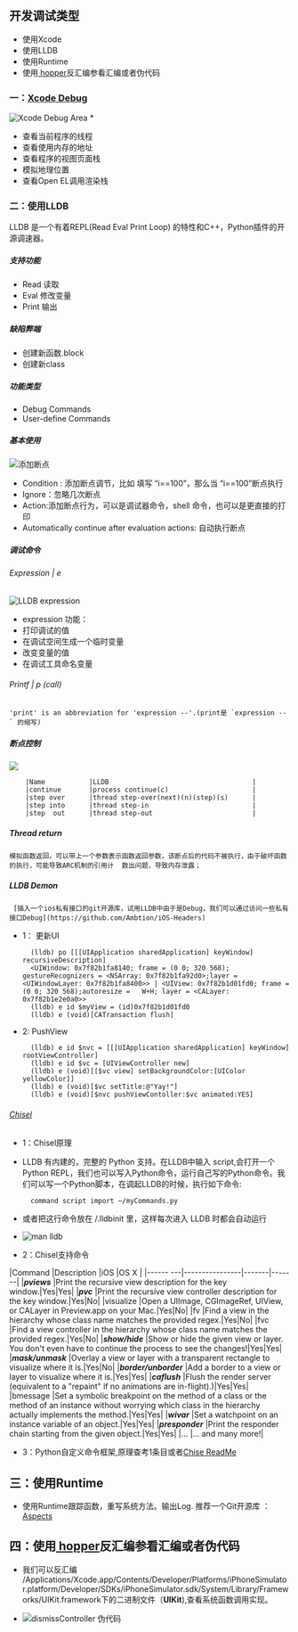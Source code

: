 ## 开发调试类型

* 使用Xcode
* 使用LLDB
* 使用Runtime
* 使用[ hopper](http://www.hopperapp.com/)反汇编参看汇编或者伪代码

### 一：[Xcode Debug](https://developer.apple.com/library/ios/recipes/xcode_help-debugger/articles/about_debug_area.html#//apple_ref/doc/uid/TP40009986-CH3-SW1)

![Xcode Debug Area](https://github.com/Ambtion/ambtion.github.io/blob/master/imageSource/lldb/Debug_Area.png?raw=true)
* 
* 查看当前程序的线程
* 查看使用内存的地址
* 查看程序的视图页面栈
* 模拟地理位置
* 查看Open EL调用渲染栈


### 二：使用LLDB

 LLDB 是一个有着REPL(Read Eval Print Loop) 的特性和C++，Python插件的开源调速器。

##### 支持功能
 * Read   读取
 * Eval   修改变量
 * Print  输出

##### 缺陷弊端
 * 创建新函数.block
 * 创建新class

##### 功能类型
 * Debug Commands
 * User-define Commands

##### 基本使用

![添加断点](https://github.com/Ambtion/ambtion.github.io/blob/master/imageSource/lldb/Create_breakpoint.png?raw=true)
* Condition : 添加断点调节，比如 填写 “i==100”，那么当 “i==100”断点执行
* Ignore：忽略几次断点
* Action:添加断点行为，可以是调试器命令，shell 命令，也可以是更直接的打印 
* Automatically continue after evaluation actions: 自动执行断点
 
##### 调试命令

###### Expression | e  
  
![LLDB expression](https://github.com/Ambtion/ambtion.github.io/blob/master/imageSource/lldb/LLDB_E.png?raw=true)

* expression 功能： 
* 打印调试的值
* 在调试空间生成一个临时变量
* 改变变量的值
* 在调试工具命名变量

###### Printf | p  (call)
    'print' is an abbreviation for 'expression --'.(print是 `expression --` 的缩写)

##### 断点控制

  ![](https://github.com/Ambtion/ambtion.github.io/blob/master/imageSource/lldb/Thread_progross.png?raw=true)
  
		|Name        	|LLDB                                    |
		|continue     	|process continue(c)                     |       
		|step over     	|thread step-over(next)(n)(step)(s)      |
		|step into    	|thread step-in                          |
		|step  out    	|thread step-out                         |
  
        
##### Thread return

    模拟函数返回，可以带上一个参数表示函数返回参数，该断点后的代码不被执行，由于破坏函数的执行，可能导致ARC机制的引用计  数出问题，导致内存泄露；

##### LLDB Demon

	 [插入一个ios私有接口的git开源库，试用LLDB中由于是Debug，我们可以通过访问一些私有接口Debug](https://github.com/Ambtion/iOS-Headers)

* 1： 更新UI

        (lldb) po [[[UIApplication sharedApplication] keyWindow] recursiveDescription]
		<UIWindow: 0x7f82b1fa8140; frame = (0 0; 320 568); gestureRecognizers = <NSArray: 0x7f82b1fa92d0>;layer = <UIWindowLayer: 0x7f82b1fa8400>> | <UIView: 0x7f82b1d01fd0; frame = (0 0; 320 568);autoresize =   W+H; layer = <CALayer: 0x7f82b1e2e0a0>>
		(lldb) e id $myView = (id)0x7f82b1d01fd0
		(lldb) e (void)[CATransaction flush]

* 2: PushView
 
		(lldb) e id $nvc = [[[UIApplication sharedApplication] keyWindow] rootViewController]
		(lldb) e id $vc = [UIViewController new]
		(lldb) e (void)[[$vc view] setBackgroundColor:[UIColor yellowColor]]
        (lldb) e (void)[$vc setTitle:@"Yay!"]
        (lldb) e (void)[$nvc pushViewContoller:$vc animated:YES]
        
 
###### [Chisel](https://github.com/facebook/chisel)

* 1：Chisel原理

* LLDB 有内建的，完整的 Python 支持。在LLDB中输入 script,会打开一个 Python REPL，我们也可以写入Python命令，运行自己写的Python命令。我们可以写一个Python脚本，在调起LLDB的时候，执行如下命令:

		command script import ~/myCommands.py
		
* 或者把这行命令放在 /.lldbinit 里，这样每次进入 LLDB 时都会自动运行

* ![man lldb](https://github.com/Ambtion/ambtion.github.io/blob/master/imageSource/lldb/ManLLDB.png?raw=true)
   
* 2：Chisel支持命令

|Command          |Description     |iOS    |OS X   |
|------  ---|----------------|-------|-------|
|___pviews___           |Print the recursive view description for the key window.|Yes|Yes|
|___pvc___              |Print the recursive view controller description for the key window.|Yes|No|
|visualize        |Open a UIImage, CGImageRef, UIView, or CALayer in Preview.app on your Mac.|Yes|No|
|fv               |Find a view in the hierarchy whose class name matches the provided regex.|Yes|No|
|fvc              |Find a view controller in the hierarchy whose class name matches the provided regex.|Yes|No|
|___show/hide___        |Show or hide the given view or layer. You don't even have to continue the process to see the changes!|Yes|Yes|
|___mask/unmask___      |Overlay a view or layer with a transparent rectangle to visualize where it is.|Yes|No|
|___border/unborder___  |Add a border to a view or layer to visualize where it is.|Yes|Yes|
|___caflush___          |Flush the render server (equivalent to a "repaint" if no animations are in-flight).)|Yes|Yes|
|bmessage         |Set a symbolic breakpoint on the method of a class or the method of an instance without worrying which class in the hierarchy actually implements the method.|Yes|Yes|
|___wivar___            |Set a watchpoint on an instance variable of an object.|Yes|Yes|
|___presponder___       |Print the responder chain starting from the given object.|Yes|Yes|
|...              |... and many more!|
  
* 3：Python自定义命令框架,原理查考1条目或者[Chise ReadMe](https://github.com/facebook/chisel)

## 三：使用Runtime

* 使用Runtime跟踪函数，重写系统方法。输出Log. 推荐一个Git开源库 ： [Aspects](https://github.com/steipete/Aspects)

## 四：使用[ hopper](http://www.hopperapp.com/)反汇编参看汇编或者伪代码

* 我们可以反汇编 /Applications/Xcode.app/Contents/Developer/Platforms/iPhoneSimulator.platform/Developer/SDKs/iPhoneSimulator.sdk/System/Library/Frameworks/UIKit.framework下的二进制文件（__UIKit__),查看系统函数调用实现。

* ![dismissController 伪代码](https://github.com/Ambtion/ambtion.github.io/blob/master/imageSource/lldb/Hopperapp_demon.png?raw=true)






        
       

        
   
      



 
